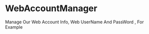 WebAccountManager
=================

Manage Our Web Account Info, Web UserName And PassWord , For Example
